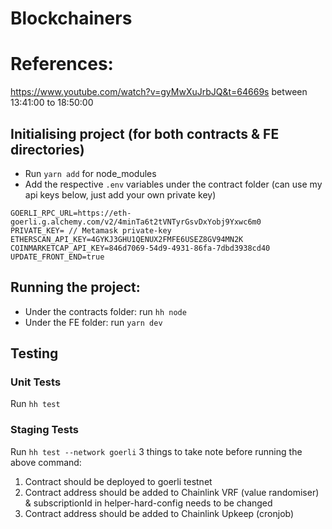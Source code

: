 # Blockchainers

# References:
https://www.youtube.com/watch?v=gyMwXuJrbJQ&t=64669s between 13:41:00 to 18:50:00

## Initialising project (for both contracts & FE directories)
- Run `yarn add` for node_modules
- Add the respective `.env` variables under the contract folder (can use my api keys below, just add your own private key)
```
GOERLI_RPC_URL=https://eth-goerli.g.alchemy.com/v2/4minTa6t2tVNTyrGsvDxYobj9Yxwc6m0
PRIVATE_KEY= // Metamask private-key
ETHERSCAN_API_KEY=4GYKJ3GHU1QENUX2FMFE6USEZ8GV94MN2K
COINMARKETCAP_API_KEY=846d7069-54d9-4931-86fa-7dbd3938cd40
UPDATE_FRONT_END=true
```

## Running the project:
- Under the contracts folder: run `hh node`
- Under the FE folder: run `yarn dev`

## Testing
### Unit Tests
Run `hh test`

### Staging Tests
Run `hh test --network goerli`
3 things to take note before running the above command:
  1. Contract should be deployed to goerli testnet
  2. Contract address should be added to Chainlink VRF (value randomiser) & subscriptionId in helper-hard-config needs to be changed
  3. Contract address should be added to Chainlink Upkeep (cronjob)
